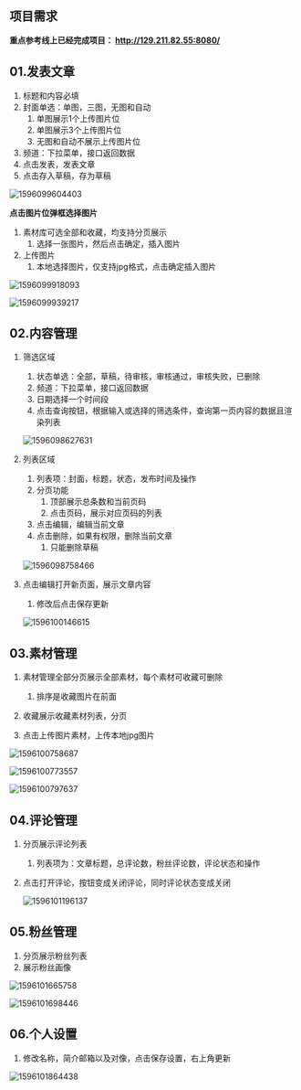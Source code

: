 ## 项目需求

**重点参考线上已经完成项目： http://129.211.82.55:8080/** 



## 01.发表文章

1. 标题和内容必填
2. 封面单选：单图，三图，无图和自动
   1. 单图展示1个上传图片位
   2. 单图展示3个上传图片位
   3. 无图和自动不展示上传图片位
3. 频道：下拉菜单，接口返回数据
4. 点击发表，发表文章
5. 点击存入草稿，存为草稿

![1596099604403](assets/1596099604403.png)

**点击图片位弹框选择图片**

1. 素材库可选全部和收藏，均支持分页展示
   1. 选择一张图片，然后点击确定，插入图片
2. 上传图片
   1. 本地选择图片，仅支持jpg格式，点击确定插入图片

![1596099918093](assets/1596099918093.png)



![1596099939217](assets/1596099939217.png)

## 02.内容管理

1. 筛选区域

   1. 状态单选：全部，草稿，待审核，审核通过，审核失败，已删除
   2. 频道：下拉菜单，接口返回数据
   3. 日期选择一个时间段
   4. 点击查询按钮，根据输入或选择的筛选条件，查询第一页内容的数据且渲染列表

   ![1596098627631](assets/1596098627631.png)

2. 列表区域

   1. 列表项：封面，标题，状态，发布时间及操作
   2. 分页功能
      1. 顶部展示总条数和当前页码
      2. 点击页码，展示对应页码的列表
   3. 点击编辑，编辑当前文章
   4. 点击删除，如果有权限，删除当前文章
      1. 只能删除草稿

   ![1596098758466](assets/1596098758466.png)

3. 点击编辑打开新页面，展示文章内容

   1. 修改后点击保存更新

   ![1596100146615](assets/1596100146615.png)

## 03.素材管理

1. 素材管理全部分页展示全部素材，每个素材可收藏可删除

   1. 排序是收藏图片在前面

2. 收藏展示收藏素材列表，分页

3. 点击上传图片素材，上传本地jpg图片

   

![1596100758687](assets/1596100758687.png)

![1596100773557](assets/1596100773557.png)

![1596100797637](assets/1596100797637.png)

## 04.评论管理

1. 分页展示评论列表

   1. 列表项为：文章标题，总评论数，粉丝评论数，评论状态和操作

2. 点击打开评论，按钮变成关闭评论，同时评论状态变成关闭

   ![1596101196137](assets/1596101196137.png)

## 05.粉丝管理

1. 分页展示粉丝列表
2. 展示粉丝画像

![1596101665758](assets/1596101665758.png)

![1596101698446](assets/1596101698446.png)

## 06.个人设置

1. 修改名称，简介邮箱以及对像，点击保存设置，右上角更新

![1596101864438](assets/1596101864438.png)